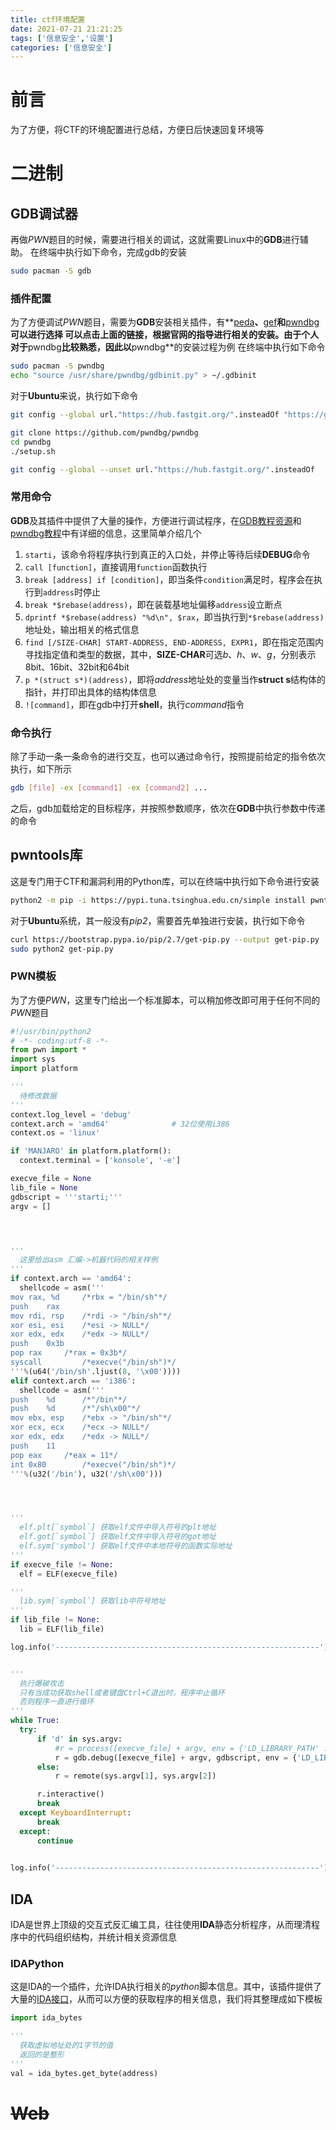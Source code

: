 ```yaml
---
title: ctf环境配置
date: 2021-07-21 21:21:25
tags: ['信息安全','设置']
categories: ['信息安全']
---
```


# 前言

  为了方便，将CTF的环境配置进行总结，方便日后快速回复环境等


# 二进制

## GDB调试器

  再做*PWN*题目的时候，需要进行相关的调试，这就需要Linux中的**GDB**进行辅助。
  在终端中执行如下命令，完成gdb的安装

  ```bash
sudo pacman -S gdb
  ```

### 插件配置

  为了方便调试*PWN*题目，需要为**GDB**安装相关插件，有**[peda](https://github.com/longld/peda)**、**[gef](https://github.com/hugsy/gef)**和**[pwndbg](https://github.com/pwndbg/pwndbg)**可以进行选择
  可以点击上面的链接，根据官网的指导进行相关的安装。由于个人对于**pwndbg**比较熟悉，因此以**pwndbg**的安装过程为例
  在终端中执行如下命令
  ```bash
sudo pacman -S pwndbg
echo "source /usr/share/pwndbg/gdbinit.py" > ~/.gdbinit
  ```

  对于**Ubuntu**来说，执行如下命令
  ```bash
git config --global url."https://hub.fastgit.org/".insteadOf "https://github.com/"

git clone https://github.com/pwndbg/pwndbg
cd pwndbg
./setup.sh

git config --global --unset url."https://hub.fastgit.org/".insteadOf
  ```


### 常用命令

  **GDB**及其插件中提供了大量的操作，方便进行调试程序，在[GDB教程资源](http://www.gnu.org/software/gdb/documentation/)和[pwndbg教程](https://browserpwndbg.readthedocs.io/en/docs/commands/misc/pwndbg/)中有详细的信息，这里简单介绍几个
  1. `starti`，该命令将程序执行到真正的入口处，并停止等待后续**DEBUG**命令
  2. `call [function]`，直接调用`function`函数执行
  3. `break [address] if [condition]`，即当条件`condition`满足时，程序会在执行到`address`时停止
  4. `break *$rebase(address)`，即在装载基地址偏移`address`设立断点
  5. `dprintf *$rebase(address) "%d\n", $rax`，即当执行到`*$rebase(address)`地址处，输出相关的格式信息
  6. `find [/SIZE-CHAR] START-ADDRESS, END-ADDRESS, EXPR1`，即在指定范围内寻找指定值和类型的数据，其中，**SIZE-CHAR**可选*b*、*h*、*w*、*g*，分别表示8bit、16bit、32bit和64bit
  7. `p *(struct s*)(address)`，即将*address*地址处的变量当作**struct s**结构体的指针，并打印出具体的结构体信息
  8. `![command]`，即在gdb中打开**shell**，执行*command*指令

### 命令执行

  除了手动一条一条命令的进行交互，也可以通过命令行，按照提前给定的指令依次执行，如下所示
  ```bash
gdb [file] -ex [command1] -ex [command2] ...
  ```
  之后，gdb加载给定的目标程序，并按照参数顺序，依次在**GDB**中执行参数中传递的命令



## pwntools库

  这是专门用于CTF和漏洞利用的Python库，可以在终端中执行如下命令进行安装
  ```bash
python2 -m pip -i https://pypi.tuna.tsinghua.edu.cn/simple install pwntools
  ```

  对于**Ubuntu**系统，其一般没有*pip2*，需要首先单独进行安装，执行如下命令
  ```bash
curl https://bootstrap.pypa.io/pip/2.7/get-pip.py --output get-pip.py
sudo python2 get-pip.py
  ```


### PWN模板

  为了方便*PWN*，这里专门给出一个标准脚本，可以稍加修改即可用于任何不同的*PWN*题目
  ```python
#!/usr/bin/python2
# -*- coding:utf-8 -*-
from pwn import *
import sys
import platform

'''
	待修改数据
'''
context.log_level = 'debug'
context.arch = 'amd64'				# 32位使用i386
context.os = 'linux'

if 'MANJARO' in platform.platform():
	context.terminal = ['konsole', '-e']

execve_file = None
lib_file = None
gdbscript = '''starti;'''
argv = []




'''
	这里给出asm 汇编->机器代码的相关样例
'''
if context.arch == 'amd64':
	shellcode = asm('''
mov	rax, %d		/*rbx = "/bin/sh"*/
push	rax
mov	rdi, rsp	/*rdi -> "/bin/sh"*/
xor	esi, esi	/*esi -> NULL*/
xor	edx, edx	/*edx -> NULL*/
push	0x3b
pop	rax		/*rax = 0x3b*/
syscall			/*execve("/bin/sh")*/
'''%(u64('/bin/sh'.ljust(8, '\x00'))))
elif context.arch == 'i386':
	shellcode = asm('''
push	%d		/*"/bin"*/
push	%d		/*"/sh\x00"*/
mov	ebx, esp	/*ebx -> "/bin/sh"*/
xor	ecx, ecx	/*ecx -> NULL*/
xor	edx, edx	/*edx -> NULL*/
push	11
pop	eax		/*eax = 11*/
int 0x80		/*execve("/bin/sh")*/
'''%(u32('/bin'), u32('/sh\x00')))




'''
	elf.plt[`symbol`] 获取elf文件中导入符号的plt地址
	elf.got[`symbol`] 获取elf文件中导入符号的got地址
	elf.sym['symbol'] 获取elf文件中本地符号的函数实际地址
'''
if execve_file != None:
	elf = ELF(execve_file)

'''
	lib.sym[`symbol`] 获取lib中符号地址
'''
if lib_file != None:
	lib = ELF(lib_file)

log.info('-----------------------------------------------------------')


'''
	执行爆破攻击
	只有当成功获取shell或者键盘Ctrl+C退出时，程序中止循环
	否则程序一直进行循环
'''
while True:
	try:
		if 'd' in sys.argv:
			#r = process([execve_file] + argv, env = {'LD_LIBRARY_PATH' : './'})
			r = gdb.debug([execve_file] + argv, gdbscript, env = {'LD_LIBRARY_PATH' : './'})	# 首先加载当前目录下的动态库文件
		else:
			r = remote(sys.argv[1], sys.argv[2])

		r.interactive()
		break
	except KeyboardInterrupt:
		break
	except:
		continue

	
log.info('-----------------------------------------------------------')
  ```


## IDA

  IDA是世界上顶级的交互式反汇编工具，往往使用**IDA**静态分析程序，从而理清程序中的代码组织结构，并统计相关资源信息

### IDAPython

  这是IDA的一个插件，允许IDA执行相关的*python*脚本信息。其中，该插件提供了大量的[IDA接口](https://hex-rays.com/products/ida/support/idapython_docs/frames.html)，从而可以方便的获取程序的相关信息，我们将其整理成如下模板
  ```python
import ida_bytes

'''
	获取虚拟地址处的1字节的值
	返回的是整形
'''
val = ida_bytes.get_byte(address)
  ```



# ~~Web~~
